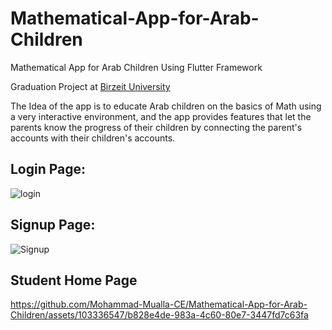 # Mathematical-App-for-Arab-Children
Mathematical App for Arab Children Using Flutter Framework

Graduation Project at [Birzeit University](https://www.birzeit.edu/)


The Idea of the app is to educate Arab children on the basics of Math using a very interactive environment, and the app provides features that let the parents know the progress of their children by connecting the parent's accounts with their children's accounts.


## Login Page:

![login](https://github.com/Mohammad-Mualla-CE/Mathematical-App-for-Arab-Children/assets/103336547/127bfc20-30ed-4a1c-b151-2f5033fbdfb5)





## Signup Page:

![Signup](https://github.com/Mohammad-Mualla-CE/Mathematical-App-for-Arab-Children/assets/103336547/ef0f28f2-85bf-40bc-a94c-77e383b35c9f)


## Student Home Page


https://github.com/Mohammad-Mualla-CE/Mathematical-App-for-Arab-Children/assets/103336547/b828e4de-983a-4c60-80e7-3447fd7c63fa








